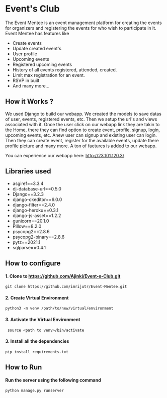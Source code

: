 # Event's Club
The Event Mentee is an event management platform for creating the events for organizers and registering the events for who wish to participate in it.
Event Mentee has features like 
- Create events
- Update created event's
- User profile
- Upcoming events
- Registered upcoming events
- History of all events registered, attended, created.
- Limit max registration for an event.
- RSVP in built
- And many more...

## How it Works ?

We used Django to build our webapp. We created the models to save datas of user, events, registered events, etc. Then we setup the url's and views associated with it. Once the user click on our webapp link they are takin to the Home, there they can find option to create event, profile, signup, login, upcoming events, etc. Anew user can signup and existing user can login. Then they can create event, register for the available events, update there profile picture and many more. A ton of faetures is added to our webapp.

You can experience our webapp here: http://23.101.120.3/ 
## Libraries used
- asgiref==3.3.4
- dj-database-url==0.5.0
- Django==3.2.3
- django-ckeditor==6.0.0
- django-filter==2.4.0
- django-heroku==0.3.1
- django-js-asset==1.2.2
- gunicorn==20.1.0
- Pillow==8.2.0
- psycopg2==2.8.6
- psycopg2-binary==2.8.6
- pytz==2021.1
- sqlparse==0.4.1
## How to configure
#### 1. Clone to https://github.com/Ajinkj/Event-s-Club.git
`git clone https://github.com/imrijutr/Event-Mentee.git`
#### 2. Create Virtual Environment 
`python3 -m venv /path/to/new/virtual/environment`
#### 3. Activate the Virtual Environment
` source <path to venv>/bin/activate`
#### 3. Install all the dependencies
`pip install requirements.txt`

## How to Run
####  Run the server using the following command
`python manage.py runserver`

